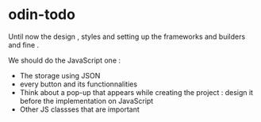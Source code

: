 # odin-todo

Until now the design , styles and setting up the frameworks and builders and fine .

We should do the JavaScript one : 
* The storage using JSON
* every button and its functionnalities 
* Think about a pop-up that appears while creating the project  : design it before the implementation on JavaScript
* Other JS classses that are important 

